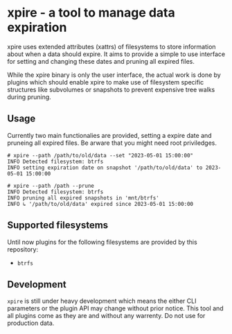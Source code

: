 # xpire - a tool to manage data expiration

xpire uses extended attributes (xattrs) of filesystems to store information
about when a data should expire.
It aims to provide a simple to use interface for setting and changing these
dates and pruning all expired files.

While the xpire binary is only the user interface,
the actual work is done by plugins which should enable
xpire to make use of filesystem specific structures like
subvolumes or snapshots to prevent expensive tree walks
during pruning.

## Usage

Currently two main functionalies are provided, setting a expire date
and pruneing all expired files.
Be arware that you might need root priviledges.

```
# xpire --path /path/to/old/data --set "2023-05-01 15:00:00"
INFO Detected filesystem: btrfs
INFO setting expiration date on snapshot '/path/to/old/data' to 2023-05-01 15:00:00

# xpire --path /path --prune
INFO Detected filesystem: btrfs
INFO pruning all expired snapshots in 'mnt/btrfs'
INFO ↳ '/path/to/old/data' expired since 2023-05-01 15:00:00
```

## Supported filesystems

Until now plugins for the following filesystems are provided by this repository:

* `btrfs`

## Development

`xpire` is still under heavy development which means the either CLI parameters or
the plugin API may change without prior notice.
This tool and all plugins come as they are and without any warrenty.
Do not use for production data.

